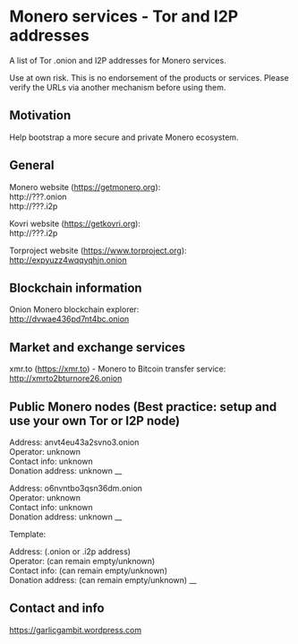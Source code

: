# Monero services - Tor and I2P addresses

A list of Tor .onion and I2P addresses for Monero services.

Use at own risk. This is no endorsement of the products or services. Please verify the URLs via another mechanism before using them.

## Motivation

Help bootstrap a more secure and private Monero ecosystem.

## General

Monero website (https://getmonero.org):  
http://???.onion  
http://???.i2p  

Kovri website (https://getkovri.org):  
http://???.i2p

Torproject website (https://www.torproject.org):  
http://expyuzz4wqqyqhjn.onion

## Blockchain information

Onion Monero blockchain explorer:  
http://dvwae436pd7nt4bc.onion

## Market and exchange services

xmr.to (https://xmr.to) - Monero to Bitcoin transfer service:  
http://xmrto2bturnore26.onion

## Public Monero nodes (Best practice: setup and use your own Tor or I2P node)

Address: anvt4eu43a2svno3.onion  
Operator: unknown  
Contact info: unknown  
Donation address: unknown
__

Address: o6nvntbo3qsn36dm.onion  
Operator: unknown  
Contact info: unknown  
Donation address: unknown
__

Template:

Address: (.onion or .i2p address)  
Operator: (can remain empty/unknown)  
Contact info: (can remain empty/unknown)  
Donation address: (can remain empty/unknown)
__

## Contact and info

https://garlicgambit.wordpress.com


